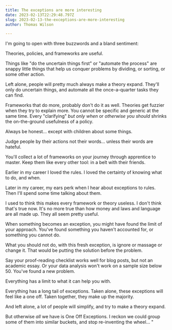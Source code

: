 ```yaml
---
title: The exceptions are more interesting
date: 2023-02-13T22:29:48.797Z
slug: 2023-02-13-the-exceptions-are-more-interesting
author: Thomas Wilson

---
```

I'm going to open with three buzzwords and a bland sentiment:

Theories, policies, and frameworks are useful.  

Things like \"do the uncertain things first\" or \"automate the process\" are snappy little things that help us conquer problems by dividing, or sorting, or some other action.

Left alone, people will pretty much always make a theory expand.    They'll only do uncertain things, and automate all the once-a-quarter tasks they can find.  

Frameworks that do more, probably don't do it as well.  Theories get fuzzier when they try to explain more.  You cannot be specific and generic at the same time.  Every \"clarifying\" *but only when* or *otherwise you should* shrinks the on-the-ground usefulness of a policy.  

Always be honest... except with children about some things.  

Judge people by their actions not their words... unless their words are hateful.

You'll collect a lot of frameworks on your journey through apprentice to master.  Keep them like every other tool: in a belt with their friends.

Earlier in my career I loved the rules.  I loved the certainty of knowing what to do, and when.

Later in my career, my ears perk when I hear about exceptions to rules.  Then I'll spend some time talking about them.

I used to think this makes every framework or theory useless.  I don't think that's true now.  It's no more true than how money and laws and language are all made up.  They all seem pretty useful.

When something becomes an exception, you might have found the  limit of your approach.  You've found something you haven't accounted for, or something you cannot do.

What you should not do, with this fresh exception, is ignore or massage or change it.  That would be putting the solution before the problem.

Say your proof-reading checklist works well for blog posts, but not an academic essay.  Or your data analysis won't work on a sample size below 50.  You've found a new problem.  

Everything has a limit to what it can help you with. 
  
Everything has a long tail of exceptions.  Taken alone, these exceptions will feel like a one off.  Taken together, they make up the majority.

And left alone, a lot of people will simplify, and try to make a theory expand.  

But otherwise *all* we have is One Off Exceptions.  I reckon we could group some of them into similar buckets, and stop re-inventing the wheel...
"
